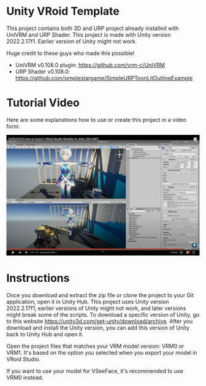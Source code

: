 # Unity VRoid Template
This project contains both 3D and URP project already installed with UniVRM and URP Shader. This project is made with Unity version 2022.2.17f1. Earlier version of Unity might not work.

Huge credit to these guys who made this possible!
- UniVRM v0.108.0 plugin: https://github.com/vrm-c/UniVRM
- URP Shader v0.108.0: https://github.com/simplestargame/SimpleURPToonLitOutlineExample


# Tutorial Video
Here are some explanations how to use or create this project in a video form:

[![How to Export VRoid Studio Model to Unity](https://github.com/FFaUniHan/Unity_VRoid_Template_Projects/blob/main/Video.jpg)](https://www.youtube.com/watch?v=aaks0yg9ZyU "How to Export VRoid Studio Model to Unity)")



# Instructions
Once you download and extract the zip file or clone the project to your Git application, open it in Unity Hub. This project uses Unity version 2022.2.17f1, earlier versions of Unity might not work, and later versions might break some of the scripts. To download a specific version of Unity, go to this website https://unity3d.com/get-unity/download/archive. After you download and install the Unity version, you can add this version of Unity back to Unity Hub and open it.

Open the project files that matches your VRM model version: VRM0 or VRM1. It's based on the option you selected when you export your model in VRoid Studio. 

If you want to use your model for VSeeFace, it's recommended to use VRM0 instead. 